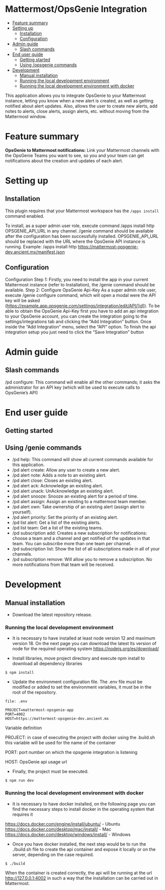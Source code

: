 # Mattermost/OpsGenie Integration

* [Feature summary](#feature-summary)
* [Setting up](#setting-up)
    * [Installation](#installation)
    * [Configuration](#configuration)
* [Admin guide](#admin-guide)
    * [Slash commands](#slash-commands)
* [End user guide](#end-user-guide)
    * [Getting started](#getting-started)
    * [Using /opsgenie commands](#using-genie-commands)
* [Development](#development)
    * [Manual installation](#manual-installation)
    * [Running the local development environment](#running-the-local-development-environment)
    * [Running the local development environment with docker](#running-the-local-development-environment-with-docker)

This application allows you to integrate OpsGenie to your Mattermost instance, letting you know when a new alert is created, as well as getting notified about alert updates. Also, allows the user to create new alerts, add notes to alerts, close alerts, assign alerts, etc. without moving from the Mattermost window.

# Feature summary

**OpsGenie to Mattermost notifications:** Link your Mattermost channels with the OpsGenie Teams you want to see, so you and your team can get notifications about the creation and updates of each alert.

# Setting up

## Installation

This plugin requires that your Mattermost workspace has the ``/apps install`` command enabled.

To install, as a super admin user role, execute command /apps install http OPSGENIE_API_URL in any channel. /genie command should be available after the configuration has been successfully installed. OPSGENIE_API_URL should be replaced with the URL where the OpsGenie API instance is running. Example: /apps install http https://mattermost-opsgenie-dev.ancient.mx/manifest.json

## Configuration

Configuration Step 1: Firstly, you need to install the app in your current Mattermost instance (refer to Installation), the /genie command should be available.
Step 2: Configure OpsGenie Api-Key As a super admin role user, execute /genie configure command, which will open a modal were the API key will be asked (https://example.app.opsgenie.com/settings/integration/edit/API/[id]). To be able to obtain the OpsGenie Api-Key first you have to add an api integration to your OpsGenie account, you can create the integration going to the settings/integrations tab and clicking the “Add Integration” button. Once inside the “Add Integration” menu, select the “API” option. To finish the api integration setup you just need to click the “Save Integration” button

# Admin guide

## Slash commands

/pd configure: This command will enable all the other commands; it asks the administrator for an API key (which will be used to execute calls to OpsGenie’s API)

# End user guide

## Getting started

## Using /genie commands

- /pd help: This command will show all current commands available for this application.
- /pd alert create: Allow any user to create a new alert.
- /pd alert note: Adds a note to an existing alert.
- /pd alert close: Closes an existing alert.
- /pd alert ack: Acknowledge an existing alert.
- /pd alert unack: UnAcknowledge an existing alert.
- /pd alert snooze: Snooze an existing alert for a period of time.
- /pd alert assign: Assign an existing to a mattermost team member.
- /pd alert own: Take ownership of an existing alert (assign alert to yourself).
- /pd alert priority: Set the priority of an existing alert.
- /pd list alert: Get a list of the existing alerts.
- /pd list team: Get a list of the existing teams.
- /pd subscription add: Creates a new subscription for notifications: choose a team and a channel and get notified of the updates in that team. You can subscribe more than one team per channel.
- /pd subscription list: Show the list of all subscriptions made in all of your channels.
- /pd subscription remove: Will allow you to remove a subscription. No more notifications from that team will be received.

# Development

## Manual installation

*  Download the latest repository release.

### Running the local development environment

* It is necessary to have installed at least node version 12 and maximum version 18.
  On the next page you can download the latest lts version of node for the required operating system https://nodejs.org/es/download/

*  Install libraries, move project directory and execute npm install to download all dependency libraries

```
$ npm install
```

*  Update the environment configuration file. The .env file must be modified or added to set the environment variables, it must be in the root of the repository.

```
file: .env

PROJECT=mattermost-opsgenie-app
PORT=4002
HOST=https://mattermost-opsgenie-dev.ancient.mx
```

Variable definition

PROJECT: in case of executing the project with docker using the .build.sh this variable will be used for the name of the container

PORT: port number on which the opsgenie integration is listening

HOST: OpsGenie api usage url

* Finally, the project must be executed.

```
$ npm run dev
```

### Running the local development environment with docker

* It is necessary to have docker installed, on the following page you can find the necessary steps to install docker in the operating system that requires it

https://docs.docker.com/engine/install/ubuntu/ - Ubuntu
https://docs.docker.com/desktop/mac/install/ - Mac
https://docs.docker.com/desktop/windows/install/ - Windows

* Once you have docker installed, the next step would be to run the ./build.sh file to create the api container and expose it locally or on the server, depending on the case required.

```
$ ./build
```

When the container is created correctly, the api will be running at the url http://127.0.0.1:4002
in such a way that the installation can be carried out in Mattermost.

